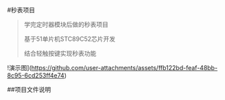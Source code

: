 #秒表项目
>学完定时器模块后做的秒表项目
>
>基于51单片机STC89C52芯片开发
>
>结合轻触按键实现秒表功能
>
!演示图](https://github.com/user-attachments/assets/ffb122bd-feaf-48bb-8c95-6cd253ff4e74)

##项目文件说明
>
